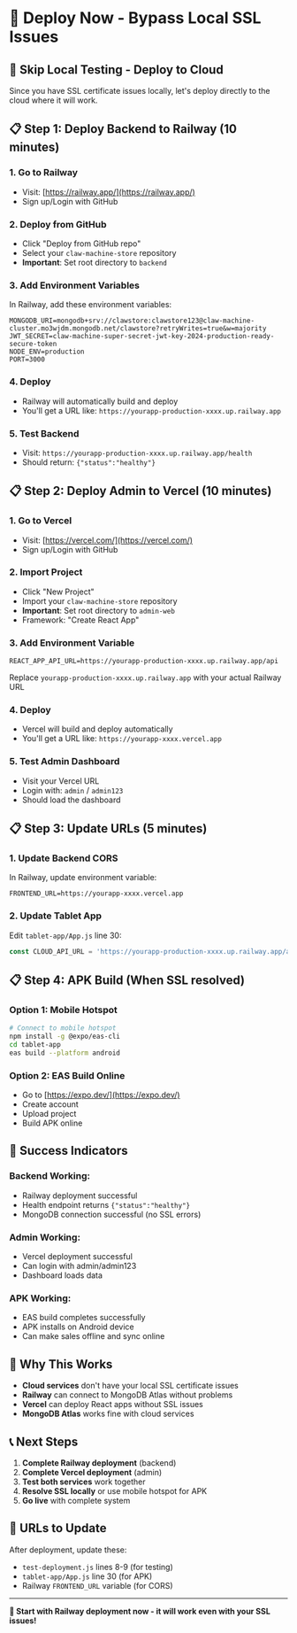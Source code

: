 # 🚀 Deploy Now - Bypass Local SSL Issues

## 🎯 **Skip Local Testing - Deploy to Cloud**

Since you have SSL certificate issues locally, let's deploy directly to the cloud where it will work.

## 📋 **Step 1: Deploy Backend to Railway** (10 minutes)

### 1. Go to Railway
- Visit: [https://railway.app/](https://railway.app/)
- Sign up/Login with GitHub

### 2. Deploy from GitHub
- Click "Deploy from GitHub repo"
- Select your `claw-machine-store` repository  
- **Important**: Set root directory to `backend`

### 3. Add Environment Variables
In Railway, add these environment variables:

```
MONGODB_URI=mongodb+srv://clawstore:clawstore123@claw-machine-cluster.mo3wjdm.mongodb.net/clawstore?retryWrites=true&w=majority
JWT_SECRET=claw-machine-super-secret-jwt-key-2024-production-ready-secure-token
NODE_ENV=production
PORT=3000
```

### 4. Deploy
- Railway will automatically build and deploy
- You'll get a URL like: `https://yourapp-production-xxxx.up.railway.app`

### 5. Test Backend
- Visit: `https://yourapp-production-xxxx.up.railway.app/health`
- Should return: `{"status":"healthy"}`

## 📋 **Step 2: Deploy Admin to Vercel** (10 minutes)

### 1. Go to Vercel
- Visit: [https://vercel.com/](https://vercel.com/)
- Sign up/Login with GitHub

### 2. Import Project
- Click "New Project"
- Import your `claw-machine-store` repository
- **Important**: Set root directory to `admin-web`
- Framework: "Create React App"

### 3. Add Environment Variable
```
REACT_APP_API_URL=https://yourapp-production-xxxx.up.railway.app/api
```
Replace `yourapp-production-xxxx.up.railway.app` with your actual Railway URL

### 4. Deploy
- Vercel will build and deploy automatically
- You'll get a URL like: `https://yourapp-xxxx.vercel.app`

### 5. Test Admin Dashboard
- Visit your Vercel URL
- Login with: `admin` / `admin123`
- Should load the dashboard

## 📋 **Step 3: Update URLs** (5 minutes)

### 1. Update Backend CORS
In Railway, update environment variable:
```
FRONTEND_URL=https://yourapp-xxxx.vercel.app
```

### 2. Update Tablet App
Edit `tablet-app/App.js` line 30:
```javascript
const CLOUD_API_URL = 'https://yourapp-production-xxxx.up.railway.app/api';
```

## 📋 **Step 4: APK Build** (When SSL resolved)

### Option 1: Mobile Hotspot
```bash
# Connect to mobile hotspot
npm install -g @expo/eas-cli
cd tablet-app
eas build --platform android
```

### Option 2: EAS Build Online
- Go to [https://expo.dev/](https://expo.dev/)
- Create account
- Upload project
- Build APK online

## 🎉 **Success Indicators**

### Backend Working:
- Railway deployment successful
- Health endpoint returns `{"status":"healthy"}`
- MongoDB connection successful (no SSL errors)

### Admin Working:
- Vercel deployment successful
- Can login with admin/admin123
- Dashboard loads data

### APK Working:
- EAS build completes successfully
- APK installs on Android device
- Can make sales offline and sync online

## 🔧 **Why This Works**

- **Cloud services** don't have your local SSL certificate issues
- **Railway** can connect to MongoDB Atlas without problems
- **Vercel** can deploy React apps without SSL issues
- **MongoDB Atlas** works fine with cloud services

## 📞 **Next Steps**

1. **Complete Railway deployment** (backend)
2. **Complete Vercel deployment** (admin)
3. **Test both services** work together
4. **Resolve SSL locally** or use mobile hotspot for APK
5. **Go live** with complete system

## 🎯 **URLs to Update**

After deployment, update these:
- `test-deployment.js` lines 8-9 (for testing)
- `tablet-app/App.js` line 30 (for APK)
- Railway `FRONTEND_URL` variable (for CORS)

---

**🚀 Start with Railway deployment now - it will work even with your SSL issues!** 